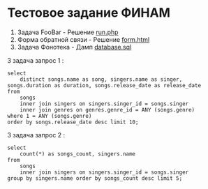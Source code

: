 # Тестовое задание ФИНАМ
1) Задача FooBar - Решение [run.php](run.php)
2) Форма обратной связи - Решение [form.html](form.html)
3) Задача Фонотека - Дамп [database.sql](database.sql)

3 задача запрос 1 :
```
select
    distinct songs.name as song, singers.name as singer, songs.duration as duration, songs.release_date as release_date
from 
    songs
    inner join singers on singers.singer_id = songs.singer
    inner join genres on genres.genre_id = ANY (songs.genre)
where 1 = ANY (songs.genre)
order by songs.release_date desc limit 10;
```
3 задача запрос 2 :
```
select 
    count(*) as songs_count, singers.name 
from
    songs 
    inner join singers on singers.singer_id = songs.singer
group by singers.name order by songs_count desc limit 5;
```
